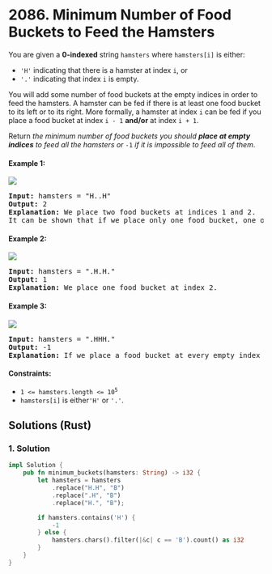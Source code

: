 # 2086. Minimum Number of Food Buckets to Feed the Hamsters
You are given a **0-indexed** string `hamsters` where `hamsters[i]` is either:

* `'H'` indicating that there is a hamster at index `i`, or
* `'.'` indicating that index `i` is empty.

You will add some number of food buckets at the empty indices in order to feed the hamsters. A hamster can be fed if there is at least one food bucket to its left or to its right. More formally, a hamster at index `i` can be fed if you place a food bucket at index `i - 1` **and/or** at index `i + 1`.

Return *the minimum number of food buckets you should **place at empty indices** to feed all the hamsters or* `-1` *if it is impossible to feed all of them*.

#### Example 1:
![](https://assets.leetcode.com/uploads/2022/11/01/example1.png)
<pre>
<strong>Input:</strong> hamsters = "H..H"
<strong>Output:</strong> 2
<strong>Explanation:</strong> We place two food buckets at indices 1 and 2.
It can be shown that if we place only one food bucket, one of the hamsters will not be fed.
</pre>

#### Example 2:
![](https://assets.leetcode.com/uploads/2022/11/01/example2.png)
<pre>
<strong>Input:</strong> hamsters = ".H.H."
<strong>Output:</strong> 1
<strong>Explanation:</strong> We place one food bucket at index 2.
</pre>

#### Example 3:
![](https://assets.leetcode.com/uploads/2022/11/01/example3.png)
<pre>
<strong>Input:</strong> hamsters = ".HHH."
<strong>Output:</strong> -1
<strong>Explanation:</strong> If we place a food bucket at every empty index as shown, the hamster at index 2 will not be able to eat.
</pre>

#### Constraints:
* <code>1 <= hamsters.length <= 10<sup>5</sup></code>
* `hamsters[i]` is either`'H'` or `'.'`.

## Solutions (Rust)

### 1. Solution
```Rust
impl Solution {
    pub fn minimum_buckets(hamsters: String) -> i32 {
        let hamsters = hamsters
            .replace("H.H", "B")
            .replace(".H", "B")
            .replace("H.", "B");

        if hamsters.contains('H') {
            -1
        } else {
            hamsters.chars().filter(|&c| c == 'B').count() as i32
        }
    }
}
```
